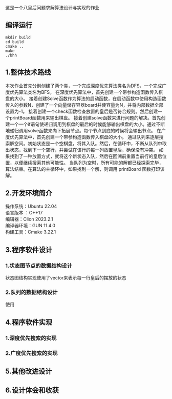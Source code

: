 这是一个八皇后问题求解算法设计与实现的作业
## 编译运行
```
mkdir build
cd build
cmake ..
make
./bhh
```
## 1.整体技术路线
  本次作业首先分别创建了两个类，一个完成深度优先算法类名为DFS，一个完成广度优先算法类名为BFS。 
在深度优先算法中，首先创建一个带参构造函数传入棋盘的大小。
接着创建Solve函数作为算法的启动函数，在启动函数中使用构造函数传入的参数N，创建了一个向量储存容器board并使容量为N，并将内部数据全部设置为-1。
接着创建一个check函数检查放置的皇后是否符合规则。然后创建一个printBoard函数用来输出棋盘。
接着创建solve函数来进行问题的解决。首先创建一个一个if语句使递归调用到棋盘的最后的时候能够输出棋盘的大小。通过不断地递归调用solve函数来向下拓展节点。每个节点到底的时候将会输出节点。
在广度优先算法中，首先创建一个带参构造函数传入棋盘的大小。
通过队列来逐层搜索解空间。初始状态是一个空棋盘，将其入队。然后，在循环中，不断从队列中取出状态，找到下一个空行，并尝试在该行的每一列放置皇后，确保没有冲突。
如果找到了一种放置方式，就将这个新状态入队，然后在回溯前重置当前行的皇后位置，以便继续搜索其他可能性。
当队列为空时，所有可能的解都已经探索完毕，算法结束。在算法的主循环中，如果找到一个解，则调用 printBoard 函数打印该解。
## 2.开发环境简介
操作系统：Ubuntu 22.04   
语言版本 ：C++17     
编辑器：Clion 2023.2.1  
编译器环境：GUN 11.4.0    
构建工具：Cmake 3.22.1   
## 3.程序软件设计
### 1.状态图节点的数据结构设计
状态图结构实现使用了vector来表示每一行皇后的摆放的状态
### 2.队列的数据结构设计
使用
## 4.程序软件实现
### 1.深度优先搜索的实现

### 2.广度优先搜索的实现
## 5.其他改进设计
## 6.设计体会和收获
